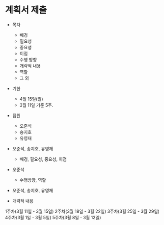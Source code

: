 # 계획서 제출

- 목차
  - 배경
  - 필요성
  - 중요성
  - 이점
  - 수행 방향
  - 개략적 내용
  - 역할
  - 그 외

- 기한
  - 4월 15일(월)  
  - 3월 11일 기준 5주.


- 팀원
  - 오준석
  - 송지호
  - 유영재
  

- 오준석, 송지호, 유영재
  - 배경, 필요성, 중요성, 이점

- 오준석
  - 수행방향, 역할

- 오준석, 송지호, 유영재
- 개략적 내용


1주차(3월 11일 - 3월 15일)
2주차(3월 18일 - 3월 22일)
3주차(3월 25일 - 3월 29일)
4주차(3월 1일 - 3월 5일)
5주차(3월 8일 - 3월 12일)





